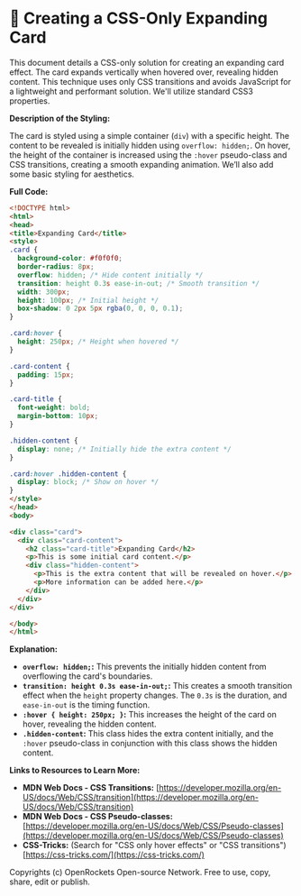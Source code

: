 # 🐞 Creating a CSS-Only Expanding Card


This document details a CSS-only solution for creating an expanding card effect.  The card expands vertically when hovered over, revealing hidden content.  This technique uses only CSS transitions and avoids JavaScript for a lightweight and performant solution. We'll utilize standard CSS3 properties.


**Description of the Styling:**

The card is styled using a simple container (`div`) with a specific height. The content to be revealed is initially hidden using `overflow: hidden;`. On hover, the height of the container is increased using the `:hover` pseudo-class and CSS transitions, creating a smooth expanding animation.  We’ll also add some basic styling for aesthetics.


**Full Code:**

```html
<!DOCTYPE html>
<html>
<head>
<title>Expanding Card</title>
<style>
.card {
  background-color: #f0f0f0;
  border-radius: 8px;
  overflow: hidden; /* Hide content initially */
  transition: height 0.3s ease-in-out; /* Smooth transition */
  width: 300px;
  height: 100px; /* Initial height */
  box-shadow: 0 2px 5px rgba(0, 0, 0, 0.1);
}

.card:hover {
  height: 250px; /* Height when hovered */
}

.card-content {
  padding: 15px;
}

.card-title {
  font-weight: bold;
  margin-bottom: 10px;
}

.hidden-content {
  display: none; /* Initially hide the extra content */
}

.card:hover .hidden-content {
  display: block; /* Show on hover */
}
</style>
</head>
<body>

<div class="card">
  <div class="card-content">
    <h2 class="card-title">Expanding Card</h2>
    <p>This is some initial card content.</p>
    <div class="hidden-content">
      <p>This is the extra content that will be revealed on hover.</p>
      <p>More information can be added here.</p>
    </div>
  </div>
</div>

</body>
</html>
```

**Explanation:**

* **`overflow: hidden;`:** This prevents the initially hidden content from overflowing the card's boundaries.
* **`transition: height 0.3s ease-in-out;`:** This creates a smooth transition effect when the `height` property changes. The `0.3s` is the duration, and `ease-in-out` is the timing function.
* **`:hover { height: 250px; }`:** This increases the height of the card on hover, revealing the hidden content.
* **`.hidden-content`:** This class hides the extra content initially, and the `:hover` pseudo-class in conjunction with this class shows the hidden content.


**Links to Resources to Learn More:**

* **MDN Web Docs - CSS Transitions:** [https://developer.mozilla.org/en-US/docs/Web/CSS/transition](https://developer.mozilla.org/en-US/docs/Web/CSS/transition)
* **MDN Web Docs - CSS Pseudo-classes:** [https://developer.mozilla.org/en-US/docs/Web/CSS/Pseudo-classes](https://developer.mozilla.org/en-US/docs/Web/CSS/Pseudo-classes)
* **CSS-Tricks:**  (Search for "CSS only hover effects" or "CSS transitions")  [https://css-tricks.com/](https://css-tricks.com/)


Copyrights (c) OpenRockets Open-source Network. Free to use, copy, share, edit or publish.

